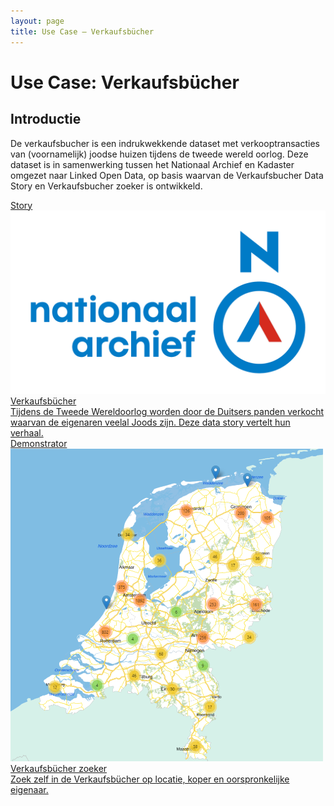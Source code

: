 ```yaml
---
layout: page
title: Use Case ― Verkaufsbücher
---
```

# Use Case: Verkaufsbücher

## Introductie

De verkaufsbucher is een indrukwekkende dataset met verkooptransacties van (voornamelijk) joodse huizen tijdens de tweede wereld oorlog. 
Deze dataset is in samenwerking tussen het Nationaal Archief en Kadaster omgezet naar Linked Open Data, op basis waarvan de Verkaufsbucher Data Story en Verkaufsbucher zoeker is ontwikkeld.

<div class="cards-wrapper">
  <a href="/stories/verkaufsbucher/index.html">
    <div class="card">
      <div class="card-type">Story</div>
      <img class="card-image" src="/assets/images/Logo_Nationaal_Archief_2018.png" alt="Nationaal Archief logo">
      <div class="card-title">Verkaufsbücher</div>
      <div class="card-description">Tijdens de Tweede Wereldoorlog worden door de Duitsers panden verkocht waarvan de eigenaren veelal Joods zijn. Deze data story vertelt hun verhaal.</div>
    </div>
  </a>
  <a href="/demonstrators/verkaufsbucher-zoeken">
      <div class="card">
        <div class="card-type">Demonstrator</div>
        <img class="card-image" src="/assets/images/verkaufsbucher-app-tegel-img.png" alt="Verkaufsbucher">
        <div class="card-title">Verkaufsbücher zoeker</div>
        <div class="card-description">Zoek zelf in de Verkaufsbücher op locatie, koper en oorspronkelijke eigenaar.</div>
      </div>
    </a>
</div>
